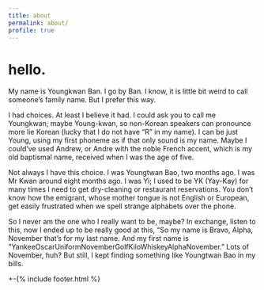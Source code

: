 ```yaml
---
title: about
permalink: about/
profile: true
---
```

# hello.

My name is Youngkwan Ban. I go by Ban. I know, it is little bit weird to call someone’s family name. But I prefer this way. 

I had choices. At least I believe it had. I could ask you to call me Youngkwan; maybe Young-kwan, so non-Korean speakers can pronounce more lie Korean (lucky that I do not have “R” in my name). I can be just Young, using my first phoneme as if that only sound is my name. Maybe I could’ve used Andrew, or Andre with the noble French accent, which is my old baptismal name, received when I was the age of five.

Not always I have this choice. I was Youngtwan Bao, two months ago. I was Mr Kwan around eight months ago. I was Yi; I used to be YK (Yay-Kay) for many times I need to get dry-cleaning or restaurant reservations. You don’t know how the emigrant, whose mother tongue is not English or European, get easily frustrated when we spell strange alphabets over the phone.

So I never am the one who I really want to be, maybe? In exchange, listen to this, now I ended up to be really good at this, “So my name is Bravo, Alpha, November that’s for my last name. And my first name is "YankeeOscarUniformNovemberGolfKiloWhiskeyAlphaNovember.” Lots of November, huh? But still, I kept finding something like Youngtwan Bao in my bills.

+-{% include footer.html %}

